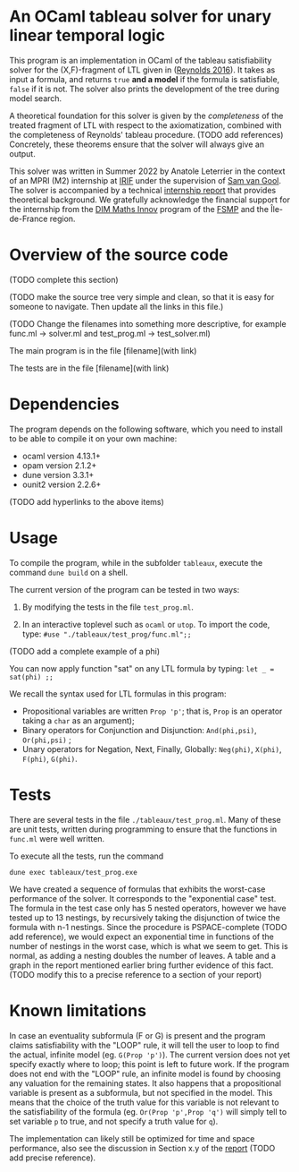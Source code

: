 # An OCaml tableau solver for unary linear temporal logic

This program is an implementation in OCaml of the tableau satisfiability solver for the (X,F)-fragment of LTL given in ([Reynolds 2016](https://arxiv.org/abs/1604.03962)). 
It takes as input a formula, and returns `true` **and a model** if the formula is satisfiable, `false` if it is not. The solver also prints the development of the tree during model search.

A theoretical foundation for this solver is given by the *completeness* of the treated fragment of LTL with respect to the axiomatization, combined with the completeness of Reynolds' tableau procedure. (TODO add references) Concretely, these theorems ensure that the solver will always give an output. 

This solver was written in Summer 2022 by Anatole Leterrier in the context of an MPRI (M2) internship at [IRIF](https://www.irif.fr) under the supervision of [Sam van Gool](https://www.samvangool.net). The solver is accompanied by a technical [internship report](./report.pdf) that provides theoretical background. We gratefully acknowledge the financial support for the internship from the [DIM Maths Innov](https://www.dim-mathinnov.fr/) program of the [FSMP](https://sciencesmaths-paris.fr/) and the Île-de-France region.
# Overview of the source code

(TODO complete this section)

(TODO make the source tree very simple and clean, so that it is easy for someone to navigate. Then update all the links in this file.)

(TODO Change the filenames into something more descriptive, for example func.ml -> solver.ml and test_prog.ml -> test_solver.ml)

The main program is in the file [filename](with link)

The tests are in the file [filename](with link)
# Dependencies

The program depends on the following software, which you need to install to be able to compile it on your own machine:

- ocaml version 4.13.1+
- opam version 2.1.2+
- dune version 3.3.1+
- ounit2 version 2.2.6+

(TODO add hyperlinks to the above items)
# Usage

To compile the program, while in the subfolder `tableaux`, execute the command `dune build` on a shell.

The current version of the program can be tested in two ways: 

1. By modifying the tests in the file `test_prog.ml`.

2. In an interactive toplevel such as `ocaml` or `utop`. To import the code, type:
` #use "./tableaux/test_prog/func.ml";; `

(TODO add a complete example of a phi)

You can now apply function "sat" on any LTL formula by typing:
` let _ = sat(phi) ;; `

We recall the syntax used for LTL formulas in this program:
* Propositional variables are written ` Prop 'p' `; that is, `Prop` is an operator taking a `char` as an argument);
* Binary operators for Conjunction and Disjunction: ` And(phi,psi) `, ` Or(phi,psi) ` ;
* Unary operators for Negation, Next, Finally, Globally: `Neg(phi)`, `X(phi)`, `F(phi)`, `G(phi)`.


# Tests

There are several tests in the file `./tableaux/test_prog.ml`. Many of these are unit tests, written during programming to ensure that the functions in `func.ml` were well written.

To execute all the tests, run the command

`dune exec tableaux/test_prog.exe`

We have created a sequence of formulas that exhibits the worst-case performance of the solver. It corresponds to the "exponential case" test. The formula in the test case only has 5 nested operators, however we have tested up to 13 nestings, by recursively taking the disjunction of twice the formula with n-1 nestings. Since the procedure is PSPACE-complete (TODO add reference), we would expect an exponential time in functions of the number of nestings in the worst case, which is what we seem to get. This is normal, as adding a nesting doubles the number of leaves. A table and a graph in the report mentioned earlier bring further evidence of this fact.  (TODO modify this to a precise reference to a section of your report)

# Known limitations

In case an eventuality subformula (F or G) is present and the program claims satisfiability with the "LOOP" rule, it will tell the user to loop to find the actual, infinite model (eg. `G(Prop 'p')`). The current version does not yet specify exactly where to loop; this point is left to future work. If the program does not end with the "LOOP" rule, an infinite model is found by choosing any valuation for the remaining states. It also happens that a propositional variable is present as a subformula, but not specified in the model. This means that the choice of the truth value for this variable is not relevant to the satisfiability of the formula (eg. `Or(Prop 'p',Prop 'q')` will simply tell to set variable `p` to true, and not specify a truth value for `q`).

The implementation can likely still be optimized for time and space performance, also see the discussion in Section x.y of the [report](./report.pdf) (TODO add precise reference).
